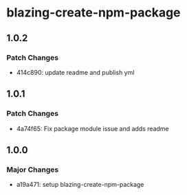 # blazing-create-npm-package

## 1.0.2

### Patch Changes

- 414c890: update readme and publish yml

## 1.0.1

### Patch Changes

- 4a74f65: Fix package module issue and adds readme

## 1.0.0

### Major Changes

- a19a471: setup blazing-create-npm-package
